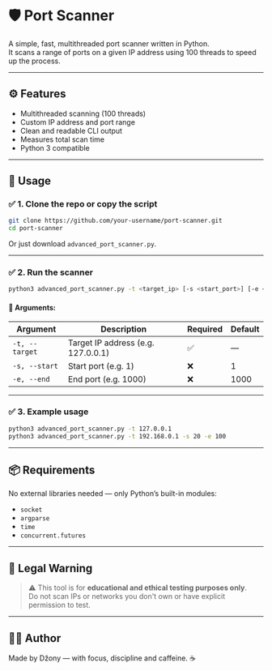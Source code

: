 
# 🛡️ Port Scanner

A simple, fast, multithreaded port scanner written in Python.  
It scans a range of ports on a given IP address using 100 threads to speed up the process.

---

## ⚙️ Features

- Multithreaded scanning (100 threads)
- Custom IP address and port range
- Clean and readable CLI output
- Measures total scan time
- Python 3 compatible

---

## 🚀 Usage

### ✅ 1. Clone the repo or copy the script

```bash
git clone https://github.com/your-username/port-scanner.git
cd port-scanner
```

Or just download `advanced_port_scanner.py`.

---

### ✅ 2. Run the scanner

```bash
python3 advanced_port_scanner.py -t <target_ip> [-s <start_port>] [-e <end_port>]
```

#### 🔸 Arguments:

| Argument      | Description                            | Required | Default  |
|---------------|----------------------------------------|----------|----------|
| `-t, --target` | Target IP address (e.g. 127.0.0.1)     | ✅       | —        |
| `-s, --start`  | Start port (e.g. 1)                    | ❌       | 1        |
| `-e, --end`    | End port (e.g. 1000)                   | ❌       | 1000     |

---

### ✅ 3. Example usage

```bash
python3 advanced_port_scanner.py -t 127.0.0.1
python3 advanced_port_scanner.py -t 192.168.0.1 -s 20 -e 100
```

---

## 📦 Requirements

No external libraries needed — only Python’s built-in modules:
- `socket`
- `argparse`
- `time`
- `concurrent.futures`

---

## 🧠 Legal Warning

> ⚠️ This tool is for **educational and ethical testing purposes only**.  
> Do not scan IPs or networks you don't own or have explicit permission to test.

---

## 👨‍💻 Author

Made by Džony — with focus, discipline and caffeine. ☕
